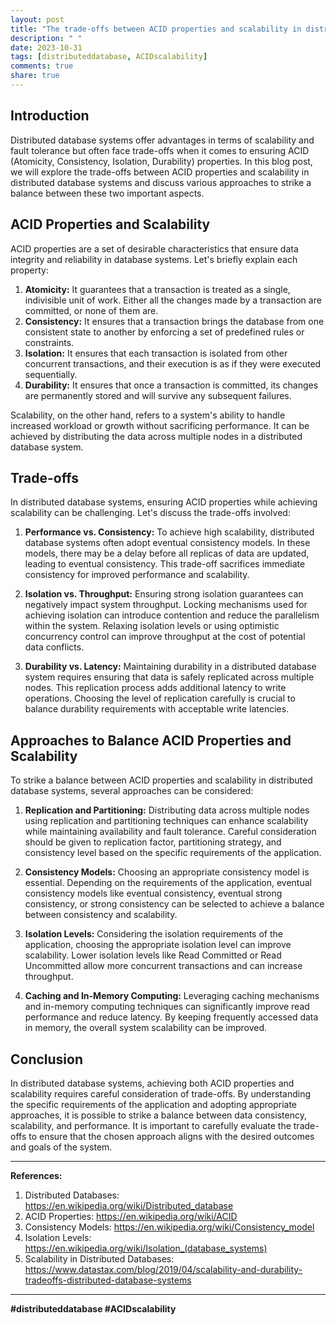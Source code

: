 ```yaml
---
layout: post
title: "The trade-offs between ACID properties and scalability in distributed database systems"
description: " "
date: 2023-10-31
tags: [distributeddatabase, ACIDscalability]
comments: true
share: true
---
```


## Introduction

Distributed database systems offer advantages in terms of scalability and fault tolerance but often face trade-offs when it comes to ensuring ACID (Atomicity, Consistency, Isolation, Durability) properties. In this blog post, we will explore the trade-offs between ACID properties and scalability in distributed database systems and discuss various approaches to strike a balance between these two important aspects.

## ACID Properties and Scalability

ACID properties are a set of desirable characteristics that ensure data integrity and reliability in database systems. Let's briefly explain each property:

1. **Atomicity:** It guarantees that a transaction is treated as a single, indivisible unit of work. Either all the changes made by a transaction are committed, or none of them are.
2. **Consistency:** It ensures that a transaction brings the database from one consistent state to another by enforcing a set of predefined rules or constraints.
3. **Isolation:** It ensures that each transaction is isolated from other concurrent transactions, and their execution is as if they were executed sequentially.
4. **Durability:** It ensures that once a transaction is committed, its changes are permanently stored and will survive any subsequent failures.

Scalability, on the other hand, refers to a system's ability to handle increased workload or growth without sacrificing performance. It can be achieved by distributing the data across multiple nodes in a distributed database system.

## Trade-offs

In distributed database systems, ensuring ACID properties while achieving scalability can be challenging. Let's discuss the trade-offs involved:

1. **Performance vs. Consistency:** To achieve high scalability, distributed database systems often adopt eventual consistency models. In these models, there may be a delay before all replicas of data are updated, leading to eventual consistency. This trade-off sacrifices immediate consistency for improved performance and scalability.

2. **Isolation vs. Throughput:** Ensuring strong isolation guarantees can negatively impact system throughput. Locking mechanisms used for achieving isolation can introduce contention and reduce the parallelism within the system. Relaxing isolation levels or using optimistic concurrency control can improve throughput at the cost of potential data conflicts.

3. **Durability vs. Latency:** Maintaining durability in a distributed database system requires ensuring that data is safely replicated across multiple nodes. This replication process adds additional latency to write operations. Choosing the level of replication carefully is crucial to balance durability requirements with acceptable write latencies.

## Approaches to Balance ACID Properties and Scalability

To strike a balance between ACID properties and scalability in distributed database systems, several approaches can be considered:

1. **Replication and Partitioning:** Distributing data across multiple nodes using replication and partitioning techniques can enhance scalability while maintaining availability and fault tolerance. Careful consideration should be given to replication factor, partitioning strategy, and consistency level based on the specific requirements of the application.

2. **Consistency Models:** Choosing an appropriate consistency model is essential. Depending on the requirements of the application, eventual consistency models like eventual consistency, eventual strong consistency, or strong consistency can be selected to achieve a balance between consistency and scalability.

3. **Isolation Levels:** Considering the isolation requirements of the application, choosing the appropriate isolation level can improve scalability. Lower isolation levels like Read Committed or Read Uncommitted allow more concurrent transactions and can increase throughput.

4. **Caching and In-Memory Computing:** Leveraging caching mechanisms and in-memory computing techniques can significantly improve read performance and reduce latency. By keeping frequently accessed data in memory, the overall system scalability can be improved.

## Conclusion

In distributed database systems, achieving both ACID properties and scalability requires careful consideration of trade-offs. By understanding the specific requirements of the application and adopting appropriate approaches, it is possible to strike a balance between data consistency, scalability, and performance. It is important to carefully evaluate the trade-offs to ensure that the chosen approach aligns with the desired outcomes and goals of the system.

***

**References:**

1. Distributed Databases: https://en.wikipedia.org/wiki/Distributed_database
2. ACID Properties: https://en.wikipedia.org/wiki/ACID
3. Consistency Models: https://en.wikipedia.org/wiki/Consistency_model
4. Isolation Levels: https://en.wikipedia.org/wiki/Isolation_(database_systems)
5. Scalability in Distributed Databases: https://www.datastax.com/blog/2019/04/scalability-and-durability-tradeoffs-distributed-database-systems

***

**#distributeddatabase #ACIDscalability**